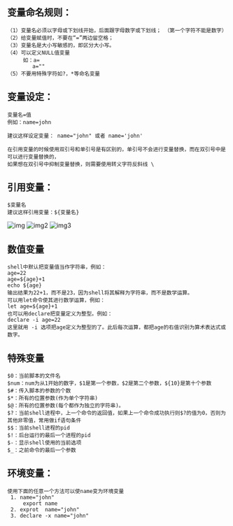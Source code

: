 
## 变量命名规则：
```
（1）变量名必须以字母或下划线开始，后面跟字母数字或下划线； （第一个字符不能是数字） 
（2）给变量赋值时，不要在“=”两边留空格；
（3）变量名是大小写敏感的，即区分大小写。
（4）可以定义NULL值变量
     如：a=
        a=""
（5）不要用特殊字符如?，*等命名变量
```


## 变量设定：
   
   ```
   变量名=值
   例如：name=john
   
   建议这样设定变量： name="john" 或者 name='john'
   
   在引用变量的时候使用双引号和单引号是有区别的，单引号不会进行变量替换，而在双引号中是可以进行变量替换的，
   如果想在双引号中抑制变量替换，则需要使用转义字符反斜线 \ 
   ```

## 引用变量：
   ```
   $变量名
   建议这样引用变量：${变量名}
   ```
![img](http://pic002.cnblogs.com/images/2012/397138/2012102200180475.png)
![img2](http://pic002.cnblogs.com/images/2012/397138/2012102200182063.png)
![img3](http://pic002.cnblogs.com/images/2012/397138/2012102200184126.png) 

## 数值变量

```
shell中默认把变量值当作字符串，例如：
age=22
age=${age}+1
echo ${age}
输出结果为22+1，而不是23，因为shell将其解释为字符串，而不是数学运算。
可以用let命令使其进行数学运算，例如：
let age=${age}+1
也可以用declare把变量定义为整型。例如：
declare -i age=22
这里就用 -i 选项把age定义为整型的了。此后每次运算，都把age的右值识别为算术表达式或数字。
```
## 特殊变量

```
$0：当前脚本的文件名
$num：num为从1开始的数字，$1是第一个参数，$2是第二个参数，${10}是第十个参数
$#：传入脚本的参数的个数
$*：所有的位置参数(作为单个字符串) 
$@：所有的位置参数(每个都作为独立的字符串)。
$?：当前shell进程中，上一个命令的返回值，如果上一个命令成功执行则$?的值为0，否则为其他非零值，常用做if语句条件
$$：当前shell进程的pid
$!：后台运行的最后一个进程的pid
$-：显示shell使用的当前选项
$_：之前命令的最后一个参数
```


## 环境变量：
```
使用下面的任意一个方法可以使name变为环境变量
 1. name="john"
     export name
 2. exprot  name="john"
 3. declare -x name="john"
 ```